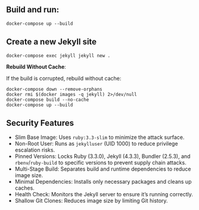 
## Build and run:

```shell
docker-compose up --build
```

## Create a new Jekyll site

```shell
docker-compose exec jekyll jekyll new .
```

 **Rebuild Without Cache**:

If the build is corrupted, rebuild without cache:

```shell
docker-compose down --remove-orphans
docker rmi $(docker images -q jekyll) 2>/dev/null
docker-compose build --no-cache
docker-compose up --build
```

## Security Features

* Slim Base Image: Uses `ruby:3.3-slim` to minimize the attack surface.
* Non-Root User: Runs as `jekylluser` (UID 1000) to reduce privilege escalation risks.
* Pinned Versions: Locks Ruby (3.3.0), Jekyll (4.3.3), Bundler (2.5.3), and `rbenv`/`ruby-build` to specific versions to prevent supply chain attacks.
* Multi-Stage Build: Separates build and runtime dependencies to reduce image size.
* Minimal Dependencies: Installs only necessary packages and cleans up caches.
* Health Check: Monitors the Jekyll server to ensure it’s running correctly.
* Shallow Git Clones: Reduces image size by limiting Git history.

